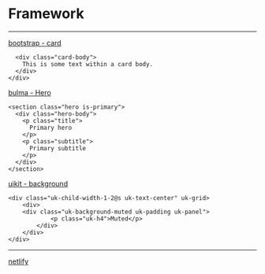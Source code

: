 # Framework
***
[bootstrap - card](https://getbootstrap.com/docs/5.2/components/card/#images) 
```<div class="card">
  <div class="card-body">
    This is some text within a card body.
  </div>
</div>
```

[bulma - Hero](https://bulma.io/documentation/layout/hero/)
```
<section class="hero is-primary">
  <div class="hero-body">
    <p class="title">
      Primary hero
    </p>
    <p class="subtitle">
      Primary subtitle
    </p>
  </div>
</section>
```

[uikit - background](https://getuikit.com/docs/background)
```
<div class="uk-child-width-1-2@s uk-text-center" uk-grid>
    <div>
    <div class="uk-background-muted uk-padding uk-panel">
            <p class="uk-h4">Muted</p>
        </div>
    </div>
</div>        
```

***
[netlify](https://tiny-cupcake-a63fbe.netlify.app/)

